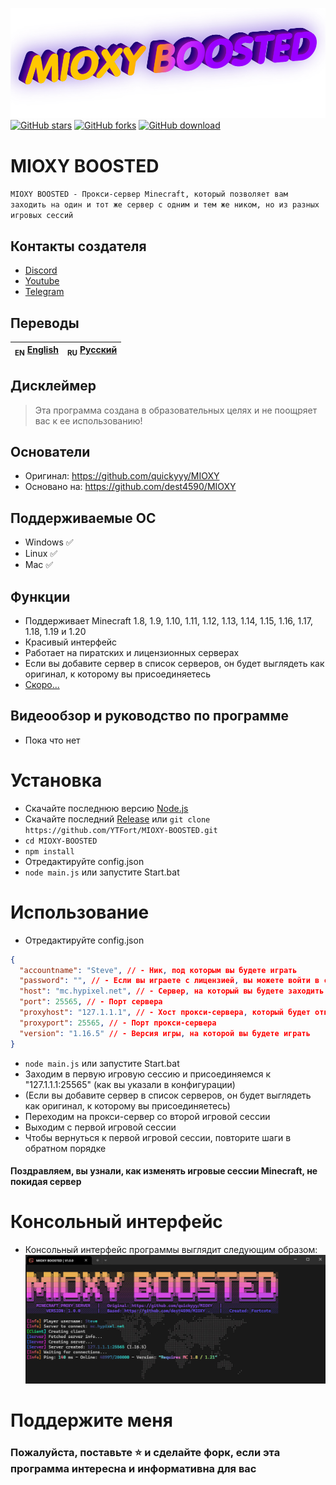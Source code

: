 ![Header](/IMG/logo.png)
<a href="https://github.com/YTFort/MIOXY-BOOSTED/stargazers"><img src="https://badgen.net/github/stars/YTFort/MIOXY-BOOSTED" alt="GitHub stars"/></a>
<a href="https://github.com/YTFort/MIOXY-BOOSTED"><img src="https://badgen.net/github/forks/YTFort/MIOXY-BOOSTED" alt="GitHub forks"/></a>
<a href="https://github.com/YTFort/MIOXY-BOOSTED/releases"><img src="https://badgen.net/github/assets-dl/YTFort/MIOXY-BOOSTED" alt="GitHub download"/></a>
# MIOXY BOOSTED
`MIOXY BOOSTED - Прокси-сервер Minecraft, который позволяет вам заходить на один и тот же сервер с одним и тем же ником, но из разных игровых сессий`

## Контакты создателя
- [Discord](https://discord.gg/bjgpVAxgyE)
- [Youtube](https://youtube.com/c/fortcote)
- [Telegram](https://t.me/FortcoteTG)

## Переводы
| <sub>EN</sub> [English](README.md) | <sub>RU</sub> [Русский](README_RU.md) |
|-------------------------|----------------------------|

## Дисклеймер
> Эта программа создана в образовательных целях и не поощряет вас к ее использованию!

## Основатели
- Оригинал: https://github.com/quickyyy/MIOXY
- Основано на: https://github.com/dest4590/MIOXY

## Поддерживаемые ОС
 * Windows ✅
 * Linux ✅
 * Mac ✅

## Функции
 * Поддерживает Minecraft 1.8, 1.9, 1.10, 1.11, 1.12, 1.13, 1.14, 1.15, 1.16, 1.17, 1.18, 1.19 и 1.20
 * Красивый интерфейс
 * Работает на пиратских и лицензионных серверах
 * Если вы добавите сервер в список серверов, он будет выглядеть как оригинал, к которому вы присоединяетесь
 * [Скоро...](https://github.com/YTFort/MIOXY-BOOSTED/discussions/2)

## Видеообзор и руководство по программе
 * Пока что нет

# Установка
* Скачайте последнюю версию [Node.js](https://nodejs.dev)
* Скачайте последний [Release](https://github.com/YTFort/MIOXY-BOOSTED/releases) или `git clone https://github.com/YTFort/MIOXY-BOOSTED.git`
* `cd MIOXY-BOOSTED`
* `npm install`
* Отредактируйте config.json
* `node main.js` или запустите Start.bat

# Использование
 * Отредактируйте config.json
```json
{
  "accountname": "Steve", // - Ник, под которым вы будете играть
  "password": "", // - Если вы играете с лицензией, вы можете войти в свой аккаунт minecraft здесь, если на пиратском сервере, то оставьте это поле пустым
  "host": "mc.hypixel.net", // - Сервер, на который вы будете заходить
  "port": 25565, // - Порт сервера
  "proxyhost": "127.1.1.1", // - Хост прокси-сервера, который будет открыт на локальном хосте
  "proxyport": 25565, // - Порт прокси-сервера
  "version": "1.16.5" // - Версия игры, на которой вы будете играть
}
```
* `node main.js` или запустите Start.bat
* Заходим в первую игровую сессию и присоединяемся к "127.1.1.1:25565" (как вы указали в конфигурации)
* (Если вы добавите сервер в список серверов, он будет выглядеть как оригинал, к которому вы присоединяетесь)
* Переходим на прокси-сервер со второй игровой сессии
* Выходим с первой игровой сессии
* Чтобы вернуться к первой игровой сессии, повторите шаги в обратном порядке
#### Поздравляем, вы узнали, как изменять игровые сессии Minecraft, не покидая сервер

# Консольный интерфейс
* Консольный интерфейс программы выглядит следующим образом:
![Main](/IMG/main.png)

# Поддержите меня
### Пожалуйста, поставьте ⭐ и сделайте форк, если эта программа интересна и информативна для вас
